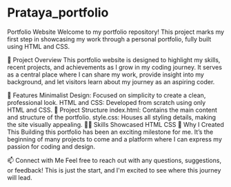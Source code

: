 # Prataya_portfolio

Portfolio Website
Welcome to my portfolio repository! This project marks my first step in showcasing my work through a personal portfolio, fully built using HTML and CSS.

🌟 Project Overview
This portfolio website is designed to highlight my skills, recent projects, and achievements as I grow in my coding journey. It serves as a central place where I can share my work, provide insight into my background, and let visitors learn about my journey as an aspiring coder.

🚀 Features
Minimalist Design: Focused on simplicity to create a clean, professional look.
HTML and CSS: Developed from scratch using only HTML and CSS.
📁 Project Structure
index.html: Contains the main content and structure of the portfolio.
style.css: Houses all styling details, making the site visually appealing.
👩‍💻 Skills Showcased
HTML
CSS
🎉 Why I Created This
Building this portfolio has been an exciting milestone for me. It’s the beginning of many projects to come and a platform where I can express my passion for coding and design.

📫 Connect with Me
Feel free to reach out with any questions, suggestions, or feedback! This is just the start, and I'm excited to see where this journey will lead.
